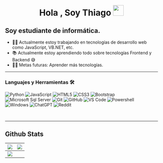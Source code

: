 <h1 align="center">Hola , Soy Thiago <img src="https://media.giphy.com/media/hvRJCLFzcasrR4ia7z/giphy.gif" width="35"></h1>

## Soy estudiante de informática.

- 👨‍💻 Actualmente estoy trabajando en tecnologías de desarrollo web como JavaScript, VB.NET, etc.
- 📚 Actualmente estoy aprendiendo todo sobre tecnologías Frontend y Backend 😅
- 💪🏼 Metas futuras: Aprender más tecnologías.

---

### Languajes y Herramientas 🛠 

![Python](http://img.shields.io/badge/-Python-3776AB?style=flat-square&logo=python&logoColor=ffffff)
![JavaScript](https://img.shields.io/badge/-JavaScript-%23F7DF1C?style=flat-square&logo=javascript&logoColor=000000&labelColor=%23F7DF1C&color=%23FFCE5A)
![HTML5](https://img.shields.io/badge/-HTML5-%23E44D27?style=flat-square&logo=html5&logoColor=ffffff)
![CSS3](https://img.shields.io/badge/-CSS3-%231572B6?style=flat-square&logo=css3)
![Bootstrap](https://img.shields.io/badge/-Bootstrap-563D7C?style=flat-square&logo=Bootstrap)
![Microsoft Sql Server](https://img.shields.io/badge/-Sql%20Server-CC2927?style=flat-square&logo=microsoft-sql-server&logoColor=ffffff)
![Git](https://img.shields.io/badge/-Git-%23F05032?style=flat-square&logo=git&logoColor=%23ffffff)
![GitHub](https://img.shields.io/badge/-GitHub-181717?style=flat-square&logo=github)
![VS Code](http://img.shields.io/badge/-VS%20Code-007ACC?style=flat-square&logo=visual-studio-code&logoColor=ffffff)
![Powershell](http://img.shields.io/badge/-Powershell-5391FE?style=flat-square&logo=powershell&logoColor=ffffff)
![Windows](http://img.shields.io/badge/-Windows-0078D6?style=flat-square&logo=windows&logoColor=ffffff)
![ChatGPT](https://img.shields.io/badge/chatGPT-74aa9c?style=for-the-badge&logo=openai&logoColor=white)
![Reddit](https://img.shields.io/badge/Reddit-%23FF4500.svg?style=for-the-badge&logo=Reddit&logoColor=white)

<br/>

---
## Github Stats

<img src="https://github-readme-stats.vercel.app/api?username=thiagoaffede&&show_icons=true&count_private=true&theme=github_dark">|<img src="https://github-readme-streak-stats.herokuapp.com/?user=thiagoaffede&theme=blueberry_duo"/>
|---|---|
<img src="https://github-readme-stats.vercel.app/api/top-langs/?username=thiagoaffede&layout=compact&theme=github_dark"/>|
